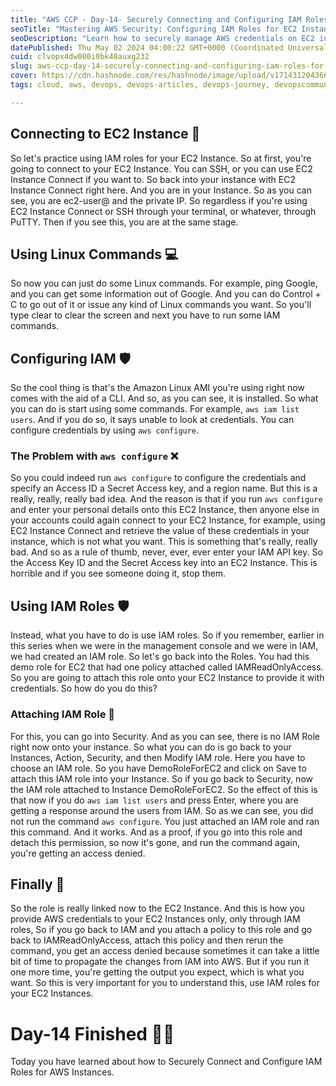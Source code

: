 ```yaml
---
title: "AWS CCP - Day-14- Securely Connecting and Configuring IAM Roles for AWS Instances 🛡️"
seoTitle: "Mastering AWS Security: Configuring IAM Roles for EC2 Instances"
seoDescription: "Learn how to securely manage AWS credentials on EC2 instances with IAM roles. Enhance your AWS security and protect sensitive information effectively."
datePublished: Thu May 02 2024 04:00:22 GMT+0000 (Coordinated Universal Time)
cuid: clvopx4dw000i0bk48auxg232
slug: aws-ccp-day-14-securely-connecting-and-configuring-iam-roles-for-aws-instances
cover: https://cdn.hashnode.com/res/hashnode/image/upload/v1714312043661/0e303739-2f93-43d3-9989-fedfcc40cd19.jpeg
tags: cloud, aws, devops, devops-articles, devops-journey, devopscommunity

---
```


## Connecting to EC2 Instance 🔌

So let's practice using IAM roles for your EC2 Instance. So at first, you're going to connect to your EC2 Instance. You can SSH, or you can use EC2 Instance Connect if you want to. So back into your instance with EC2 Instance Connect right here. And you are in your Instance. So as you can see, you are ec2-user@ and the private IP. So regardless if you're using EC2 Instance Connect or SSH through your terminal, or whatever, through PuTTY. Then if you see this, you are at the same stage.

## Using Linux Commands 💻

So now you can just do some Linux commands. For example, ping Google, and you can get some information out of Google. And you can do Control + C to go out of it or issue any kind of Linux commands you want. So you'll type clear to clear the screen and next you have to run some IAM commands.

## Configuring IAM 🛡️

So the cool thing is that's the Amazon Linux AMI you're using right now comes with the aid of a CLI. And so, as you can see, it is installed. So what you can do is start using some commands. For example, `aws iam list users`. And if you do so, it says unable to look at credentials. You can configure credentials by using `aws configure`.

### The Problem with `aws configure` ❌

So you could indeed run `aws configure` to configure the credentials and specify an Access ID a Secret Access key, and a region name. But this is a really, really, really bad idea. And the reason is that if you run `aws configure` and enter your personal details onto this EC2 Instance, then anyone else in your accounts could again connect to your EC2 Instance, for example, using EC2 Instance Connect and retrieve the value of these credentials in your instance, which is not what you want. This is something that's really, really bad. And so as a rule of thumb, never, ever, ever enter your IAM API key. So the Access Key ID and the Secret Access key into an EC2 Instance. This is horrible and if you see someone doing it, stop them.

## Using IAM Roles 🛡️

Instead, what you have to do is use IAM roles. So if you remember, earlier in this series when we were in the management console and we were in IAM, we had created an IAM role. So let's go back into the Roles. You had this demo role for EC2 that had one policy attached called IAMReadOnlyAccess. So you are going to attach this role onto your EC2 Instance to provide it with credentials. So how do you do this?

### Attaching IAM Role 🔄

For this, you can go into Security. And as you can see, there is no IAM Role right now onto your instance. So what you can do is go back to your Instances, Action, Security, and then Modify IAM role. Here you have to choose an IAM role. So you have DemoRoleForEC2 and click on Save to attach this IAM role into your Instance. So if you go back to Security, now the IAM role attached to Instance DemoRoleForEC2. So the effect of this is that now if you do `aws iam list users` and press Enter, where you are getting a response around the users from IAM. So as we can see, you did not run the command `aws configure`. You just attached an IAM role and ran this command. And it works. And as a proof, if you go into this role and detach this permission, so now it's gone, and run the command again, you're getting an access denied.

## Finally 🎉

So the role is really linked now to the EC2 Instance. And this is how you provide AWS credentials to your EC2 Instances only, only through IAM roles, So if you go back to IAM and you attach a policy to this role and go back to IAMReadOnlyAccess, attach this policy and then rerun the command, you get an access denied because sometimes it can take a little bit of time to propagate the changes from IAM into AWS. But if you run it one more time, you're getting the output you expect, which is what you want. So this is very important for you to understand this, use IAM roles for your EC2 Instances.

# Day-14 Finished 🚀🎉

Today you have learned about how to Securely Connect and Configure IAM Roles for AWS Instances.

